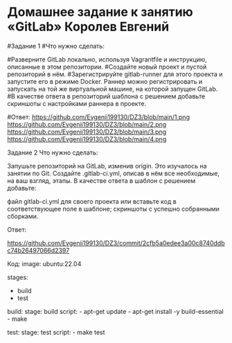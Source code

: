 # Домашнее задание к занятию «GitLab» Королев Евгений
#Задание 1
#Что нужно сделать:

#Разверните GitLab локально, используя Vagrantfile и инструкцию, описанные в этом репозитории.
#Создайте новый проект и пустой репозиторий в нём.
#Зарегистрируйте gitlab-runner для этого проекта и запустите его в режиме Docker. Раннер можно регистрировать и запускать на той же виртуальной машине, на которой запущен GitLab.
#В качестве ответа в репозиторий шаблона с решением добавьте скриншоты с настройками раннера в проекте.

#Ответ:
https://github.com/Evgenii199130/DZ3/blob/main/1.png
https://github.com/Evgenii199130/DZ3/blob/main/2.png
https://github.com/Evgenii199130/DZ3/blob/main/3.png
https://github.com/Evgenii199130/DZ3/blob/main/4.png


Задание 2
Что нужно сделать:

Запушьте репозиторий на GitLab, изменив origin. Это изучалось на занятии по Git.
Создайте .gitlab-ci.yml, описав в нём все необходимые, на ваш взгляд, этапы.
В качестве ответа в шаблон с решением добавьте:

файл gitlab-ci.yml для своего проекта или вставьте код в соответствующее поле в шаблоне;
скриншоты с успешно собранными сборками.

Ответ:

https://github.com/Evgenii199130/DZ3/commit/2cfb5a0edee3a00c8740ddbc74b26497066d2397

Код:
image: ubuntu:22.04

stages:
  - build
  - test

build:
  stage: build
  script:
    - apt-get update
    - apt-get install -y build-essential
    - make

test:
  stage: test
  script:
    - make test
